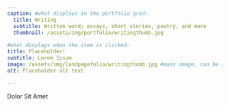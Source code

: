 ```yaml
---
caption: #what displays in the portfolio grid:
  title: Writing
  subtitle: Written word; essays, short stories, poetry, and more
  thumbnail: /assets/img/portfolio/writingthumb.jpg
  
#what displays when the item is clicked:
title: Placeholder!
subtitle: Lorem Ipsum
image: /assets/img/landpagefolio/writingthumb.jpg #main image, can be a link or a file in assets/img/portfolio
alt: Placeholder alt text

---
```

Dolor Sit Amet